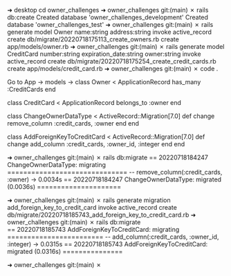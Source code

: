 <!-- Setup
Create a new rails application and database
Create a model for owner
An owner has a name and address, and can have multiple credit cards
Create a model for credit card
A credit card has a number, an expiration date, and an owner -->

➜  desktop cd owner_challenges
➜  owner_challenges git:(main) ✗ rails db:create
Created database 'owner_challenges_development'
Created database 'owner_challenges_test'
➜  owner_challenges git:(main) ✗ rails generate model Owner name:string address:string 
      invoke  active_record
      create    db/migrate/20220718175113_create_owners.rb
      create    app/models/owner.rb
➜  owner_challenges git:(main) ✗ rails generate model CreditCard number:string expiration_date:string owner:string
      invoke  active_record
      create    db/migrate/20220718175254_create_credit_cards.rb
      create    app/models/credit_card.rb
➜  owner_challenges git:(main) ✗ code .

Go to App -> models ->
class Owner < ApplicationRecord
    has_many :CreditCards
end

class CreditCard < ApplicationRecord
    belongs_to :owner
end

<!-- Setup
Create a new rails application and database
Create a model for owner
An owner has a name and address, and can have multiple credit cards
3.0.0 :004 > Owner.create(name:'Jerry', address:'129 W 81st St')
  TRANSACTION (17.2ms)  BEGIN
  Owner Create (1.4ms)  INSERT INTO "owners" ("name", "address", "created_at", "updated_at") VALUES ($1, $2, $3, $4) RETURNING "id"  [["name", "Jerry"], ["address", "129 W 81st St"], ["created_at", "2022-07-18 18:09:41.130970"], ["updated_at", "2022-07-18 18:09:41.130970"]]                                            
  TRANSACTION (9.0ms)  COMMIT                                                 
 =>                                                                           
#<Owner:0x00007f92db95da88                                                    
 id: 1,                                                                       
 name: "Jerry",                                                               
 address: "129 W 81st St",                                                    
 created_at: Mon, 18 Jul 2022 18:09:41.130970000 UTC +00:00,                  
 updated_at: Mon, 18 Jul 2022 18:09:41.130970000 UTC +00:00>                  
3.0.0 :005 > Owner.create(name:'Winnie The Pooh', address:'100 Acres Woods W')
  TRANSACTION (0.3ms)  BEGIN
  Owner Create (0.5ms)  INSERT INTO "owners" ("name", "address", "created_at", "updated_at") VALUES ($1, $2, $3, $4) RETURNING "id"  [["name", "Winnie The Pooh"], ["address", "100 Acres Woods W"], ["created_at", "2022-07-18 18:10:37.855930"], ["updated_at", "2022-07-18 18:10:37.855930"]]                                
  TRANSACTION (1.1ms)  COMMIT                                                   
 =>                                                                             
#<Owner:0x00007f92db17c490                                                      
 id: 2,                                                                         
 name: "Winnie The Pooh",                                                       
 address: "100 Acres Woods W",                                                  
 created_at: Mon, 18 Jul 2022 18:10:37.855930000 UTC +00:00,                    
 updated_at: Mon, 18 Jul 2022 18:10:37.855930000 UTC +00:00>                    
3.0.0 :006 > Owner.create(name:'Bonnie', address:'145 Grape St')
  TRANSACTION (0.9ms)  BEGIN
  Owner Create (6.7ms)  INSERT INTO "owners" ("name", "address", "created_at", "updated_at") VALUES ($1, $2, $3, $4) RETURNING "id"  [["name", "Bonnie"], ["address", "145 Grape St"], ["created_at", "2022-07-18 18:12:10.235656"], ["updated_at", "2022-07-18 18:12:10.235656"]]                                            
  TRANSACTION (5.6ms)  COMMIT                                                 
 =>                                                                           
#<Owner:0x00007f92d5488cc0                                                    
 id: 3,                                                                       
 name: "Bonnie",                                                              
 address: "145 Grape St",                                                     
 created_at: Mon, 18 Jul 2022 18:12:10.235656000 UTC +00:00,                  
 updated_at: Mon, 18 Jul 2022 18:12:10.235656000 UTC +00:00>      

Create a model for credit card

A credit card has a number, an expiration date, and an owner -->

class ChangeOwnerDataType < ActiveRecord::Migration[7.0]
  def change 
    remove_column :credit_cards, :owner
  end
end

class AddForeignKeyToCreditCard < ActiveRecord::Migration[7.0]
  def change
    add_column :credit_cards, :owner_id, :integer
  end
end
  

➜  owner_challenges git:(main) ✗ rails db:migrate
== 20220718184247 ChangeOwnerDataType: migrating ==============================
-- remove_column(:credit_cards, :owner)
   -> 0.0034s
== 20220718184247 ChangeOwnerDataType: migrated (0.0036s) =====================

➜  owner_challenges git:(main) ✗ rails generate migration add_foreign_key_to_credit_card
      invoke  active_record
      create    db/migrate/20220718185743_add_foreign_key_to_credit_card.rb
➜  owner_challenges git:(main) ✗ rails db:migrate                                       
== 20220718185743 AddForeignKeyToCreditCard: migrating ========================
-- add_column(:credit_cards, :owner_id, :integer)
   -> 0.0315s
== 20220718185743 AddForeignKeyToCreditCard: migrated (0.0316s) ===============

➜  owner_challenges git:(main) ✗ 